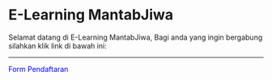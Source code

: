 <h1>E-Learning MantabJiwa</h1>
<p>Selamat datang di E-Learning MantabJiwa, Bagi anda yang ingin bergabung silahkan klik link di bawah ini:</p>
<hr>

<style>
a:link {
    color: blue;
    background-color: transparent;
    text-decoration: none;

}
a:visited {
    color: blue;
    background-color: transparent;
    text-decoration: none;
}
a:hover {
    color: red;
    background-color: transparent;
    text-decoration: underline;
}
a:active {
    color: yellow;
    background-color: transparent;
    text-decoration: underline;
}
</style>
</head>
<body>

<a href="https://ayubanggoro.github.io/Form-Pendaftaran">Form Pendaftaran</a> 

</body>
</html>
